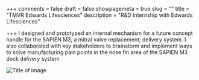 +++
comments = false
draft = false
showpagemeta = true
slug = ""
title = "TMVR Edwards Lifesciences"
description = "R&D Internship with Edwards Lifesciences"

+++
I designed and prototyped an internal mechanism for a future concept handle for the SAPIEN M3, a mitral valve replacement, delivery system. I also collaborated with key stakeholders to brainstorm and implement ways to solve manufacturing pain points in the nose fin area of the SAPIEN M3 dock delivery system

![Title of image](sapienRD.jpg)